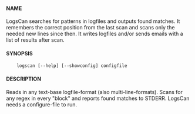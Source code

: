 #### NAME ####
LogsCan searches for patterns in logfiles and outputs found matches.
It remembers the correct position from the last scan and scans only
the needed new lines since then.
It writes logfiles and/or sends emails with a list of results after scan.

#### SYNOPSIS ####
        logscan [--help] [--showconfig] configfile

#### DESCRIPTION ####
Reads in any text-base logfile-format (also multi-line-formats).
Scans for any regex in every "block" and reports found matches to STDERR.
LogsCan needs a configure-file to run.

